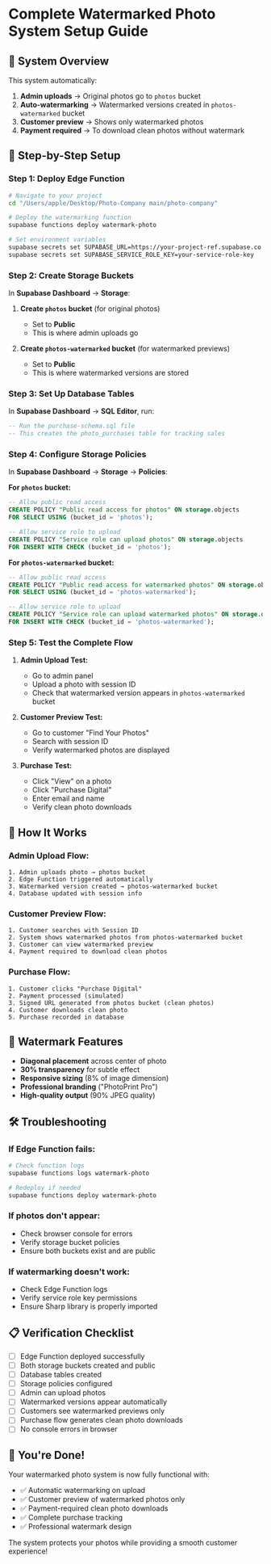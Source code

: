 # Complete Watermarked Photo System Setup Guide

## 🎯 **System Overview**

This system automatically:
1. **Admin uploads** → Original photos go to `photos` bucket
2. **Auto-watermarking** → Watermarked versions created in `photos-watermarked` bucket
3. **Customer preview** → Shows only watermarked photos
4. **Payment required** → To download clean photos without watermark

## 🚀 **Step-by-Step Setup**

### **Step 1: Deploy Edge Function**

```bash
# Navigate to your project
cd "/Users/apple/Desktop/Photo-Company main/photo-company"

# Deploy the watermarking function
supabase functions deploy watermark-photo

# Set environment variables
supabase secrets set SUPABASE_URL=https://your-project-ref.supabase.co
supabase secrets set SUPABASE_SERVICE_ROLE_KEY=your-service-role-key
```

### **Step 2: Create Storage Buckets**

In **Supabase Dashboard** → **Storage**:

1. **Create `photos` bucket** (for original photos)
   - Set to **Public**
   - This is where admin uploads go

2. **Create `photos-watermarked` bucket** (for watermarked previews)
   - Set to **Public**
   - This is where watermarked versions are stored

### **Step 3: Set Up Database Tables**

In **Supabase Dashboard** → **SQL Editor**, run:

```sql
-- Run the purchase-schema.sql file
-- This creates the photo_purchases table for tracking sales
```

### **Step 4: Configure Storage Policies**

In **Supabase Dashboard** → **Storage** → **Policies**:

**For `photos` bucket:**
```sql
-- Allow public read access
CREATE POLICY "Public read access for photos" ON storage.objects
FOR SELECT USING (bucket_id = 'photos');

-- Allow service role to upload
CREATE POLICY "Service role can upload photos" ON storage.objects
FOR INSERT WITH CHECK (bucket_id = 'photos');
```

**For `photos-watermarked` bucket:**
```sql
-- Allow public read access
CREATE POLICY "Public read access for watermarked photos" ON storage.objects
FOR SELECT USING (bucket_id = 'photos-watermarked');

-- Allow service role to upload
CREATE POLICY "Service role can upload watermarked photos" ON storage.objects
FOR INSERT WITH CHECK (bucket_id = 'photos-watermarked');
```

### **Step 5: Test the Complete Flow**

1. **Admin Upload Test:**
   - Go to admin panel
   - Upload a photo with session ID
   - Check that watermarked version appears in `photos-watermarked` bucket

2. **Customer Preview Test:**
   - Go to customer "Find Your Photos"
   - Search with session ID
   - Verify watermarked photos are displayed

3. **Purchase Test:**
   - Click "View" on a photo
   - Click "Purchase Digital"
   - Enter email and name
   - Verify clean photo downloads

## 🔧 **How It Works**

### **Admin Upload Flow:**
```
1. Admin uploads photo → photos bucket
2. Edge Function triggered automatically
3. Watermarked version created → photos-watermarked bucket
4. Database updated with session info
```

### **Customer Preview Flow:**
```
1. Customer searches with Session ID
2. System shows watermarked photos from photos-watermarked bucket
3. Customer can view watermarked preview
4. Payment required to download clean photos
```

### **Purchase Flow:**
```
1. Customer clicks "Purchase Digital"
2. Payment processed (simulated)
3. Signed URL generated from photos bucket (clean photos)
4. Customer downloads clean photo
5. Purchase recorded in database
```

## 🎨 **Watermark Features**

- **Diagonal placement** across center of photo
- **30% transparency** for subtle effect
- **Responsive sizing** (8% of image dimension)
- **Professional branding** ("PhotoPrint Pro")
- **High-quality output** (90% JPEG quality)

## 🛠️ **Troubleshooting**

### **If Edge Function fails:**
```bash
# Check function logs
supabase functions logs watermark-photo

# Redeploy if needed
supabase functions deploy watermark-photo
```

### **If photos don't appear:**
- Check browser console for errors
- Verify storage bucket policies
- Ensure both buckets exist and are public

### **If watermarking doesn't work:**
- Check Edge Function logs
- Verify service role key permissions
- Ensure Sharp library is properly imported

## 📋 **Verification Checklist**

- [ ] Edge Function deployed successfully
- [ ] Both storage buckets created and public
- [ ] Database tables created
- [ ] Storage policies configured
- [ ] Admin can upload photos
- [ ] Watermarked versions appear automatically
- [ ] Customers see watermarked previews only
- [ ] Purchase flow generates clean photo downloads
- [ ] No console errors in browser

## 🎉 **You're Done!**

Your watermarked photo system is now fully functional with:
- ✅ Automatic watermarking on upload
- ✅ Customer preview of watermarked photos only
- ✅ Payment-required clean photo downloads
- ✅ Complete purchase tracking
- ✅ Professional watermark design

The system protects your photos while providing a smooth customer experience!
